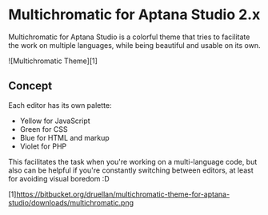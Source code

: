 # Multichromatic for Aptana Studio 2.x

Multichromatic for Aptana Studio is a colorful theme that tries to facilitate the work on multiple languages, while being beautiful and usable on its own.

![Multichromatic Theme][1]

## Concept

Each editor has its own palette:
  - Yellow for JavaScript
  - Green for CSS
  - Blue for HTML and markup
  - Violet for PHP

This facilitates the task when you're working on a multi-language code, but also can be helpful if you're constantly switching between editors, at least for avoiding visual boredom :D

[1]https://bitbucket.org/druellan/multichromatic-theme-for-aptana-studio/downloads/multichromatic.png